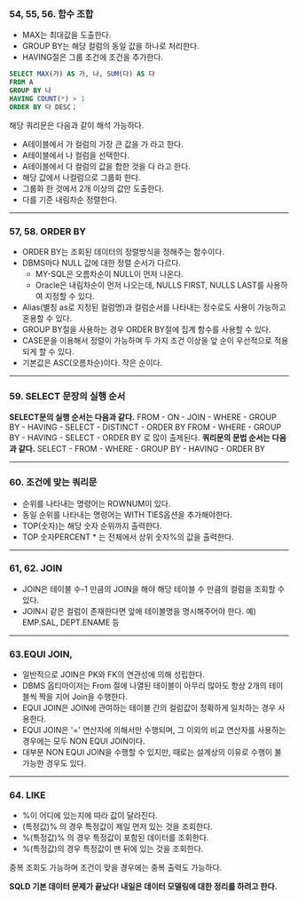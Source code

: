 ### 54, 55, 56. 함수 조합

- MAX는 최대값을 도출한다.
- GROUP BY는 해당 컬럼의 동일 값을 하나로 처리한다.
- HAVING절은 그룹 조건에 조건을 추가한다.

```sql
SELECT MAX(가) AS 가, 나, SUM(다) AS 다
FROM A
GROUP BY 나
HAVING COUNT(*) > 1
ORDER BY 다 DESC；
```

해당 쿼리문은 다음과 같이 해석 가능하다.

- A테이블에서 가 컬럼의 가장 큰 값을 가 라고 한다.
- A테이블에서 나 컬럼을 선택한다.
- A테이블에서 다 컬럼의 값을 합한 것을 다 라고 한다.
- 해당 값에서 나컬럼으로 그룹화 한다.
- 그룹화 한 것에서 2개 이상의 값만 도출한다.
- 다를 기준 내림차순 정렬한다.

---

### 57, 58. ORDER BY

- ORDER BY는 조회된 데이터의 정렬방식을 정해주는 함수이다.
- DBMS마다 NULL 값에 대한 정렬 순서가 다르다.
  - MY-SQL은 오름차순이 NULL이 먼저 나온다.
  - Oracle은 내림차순이 먼저 나오는데, NULLS FIRST, NULLS LAST를 사용하여 지정할 수 있다.
- Alias(별칭 as로 지정된 컬럼명)과 컬럼순서를 나타내는 정수로도 사용이 가능하고 혼용할 수 있다.
- GROUP BY절을 사용하는 경우 ORDER BY절에 집계 함수를 사용할 수 있다.
- CASE문을 이용해서 정렬이 가능하며 두 가지 조건 이상을 앞 순이 우선적으로 적용되게 할 수 있다.
- 기본값은 ASC(오름차순)이다. 작은 순이다.

---

### 59. SELECT 문장의 실행 순서

**SELECT문의 실행 순서는 다음과 같다.**
FROM - ON - JOIN - WHERE - GROUP BY - HAVING - SELECT - DISTINCT - ORDER BY
FROM - WHERE - GROUP BY - HAVING - SELECT - ORDER BY 로 많이 출제된다.
**쿼리문의 문법 순서는 다음과 같다.**
SELECT - FROM - WHERE - GROUP BY - HAVING - ORDER BY

---

### 60. 조건에 맞는 쿼리문

- 순위를 나타내는 명령어는 ROWNUM이 있다.
- 동일 순위를 나타내는 명령어는 WITH TIES옵션을 추가해야한다.
- TOP(숫자)는 해당 숫자 순위까지 출력한다.
- TOP 숫자PERCENT \* 는 전체에서 상위 숫자%의 값을 출력한다.

---

### 61, 62. JOIN

- JOIN은 테이블 수-1 만큼의 JOIN을 해야 해당 테이블 수 만큼의 컬럼을 조회할 수 있다.
- JOIN시 같은 컬럼이 존재한다면 앞에 테이블명을 명시해주어야 한다.
  예) EMP.SAL, DEPT.ENAME 등

---

### 63.EQUI JOIN,

- 일반적으로 JOIN은 PK와 FK의 연관성에 의해 성립한다.
- DBMS 옵티마이저는 From 절에 나열된 테이블이 아무리 많아도 항상 2개의 테이블씩 짝을 지어
  Join을 수행한다.
- EQUI JOIN은 JOIN에 관여하는 테이블 간의 컬럼값이 정확하게 일치하는 경우 사용한다.
- EQUI JOIN은 '=' 연산자에 의해서만 수행되며, 그 이외의 비교 연산자를 사용하는 경우에는 모두 NON EQUI JOIN이다.
- 대부분 NON EQUI JOIN을 수행할 수 있지만, 때로는 설계상의 이유로 수행이 불가능한 경우도 있다.

---

### 64. LIKE

- %이 어디에 있는지에 따라 값이 달라진다.
- (특정값)% 의 경우 특정값이 제일 먼저 있는 것을 조회한다.
- %(특정값)% 의 경우 특정값이 포함된 데이터를 조회한다.
- %(특정값)의 경우 특정값이 맨 뒤에 있는 것을 조회한다.

중복 조회도 가능하며 조건이 맞을 경우에는 중복 출력도 가능하다.

**SQLD 기본 데이터 문제가 끝났다! 내일은 데이터 모델링에 대한 정리를 하려고 한다.**
